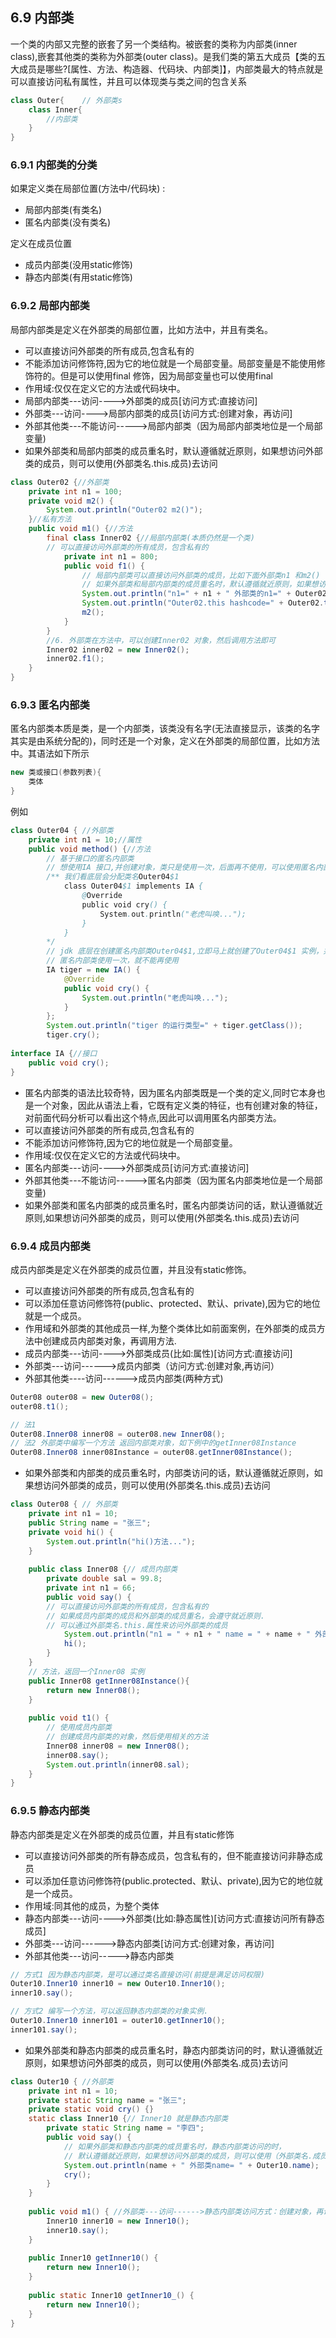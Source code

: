## 6.9 内部类

一个类的内部又完整的嵌套了另一个类结构。被嵌套的类称为内部类(inner class),嵌套其他类的类称为外部类(outer class)。是我们类的第五大成员【类的五大成员是哪些?[属性、方法、构造器、代码块、内部类]】，内部类最大的特点就是可以直接访问私有属性，并且可以体现类与类之间的包含关系

~~~JAVA
class Outer{	// 外部类s
    class Inner{
        //内部类
    }
}
~~~

### 6.9.1 内部类的分类

如果定义类在局部位置(方法中/代码块) :

- 局部内部类(有类名)
- 匿名内部类(没有类名)

定义在成员位置

- 成员内部类(没用static修饰)
- 静态内部类(有用static修饰)

### 6.9.2 局部内部类

局部内部类是定义在外部类的局部位置，比如方法中，并且有类名。

- 可以直接访问外部类的所有成员,包含私有的
- 不能添加访问修饰符,因为它的地位就是一个局部变量。局部变量是不能使用修饰符的。但是可以使用final 修饰，因为局部变量也可以使用final
- 作用域:仅仅在定义它的方法或代码块中。
- 局部内部类---访问---->外部类的成员[访问方式:直接访问]
- 外部类---访问---->局部内部类的成员[访问方式:创建对象，再访问]
- 外部其他类---不能访问----->局部内部类（因为局部内部类地位是一个局部变量)
- 如果外部类和局部内部类的成员重名时，默认遵循就近原则，如果想访问外部类的成员，则可以使用(外部类名.this.成员)去访问

~~~java
class Outer02 {//外部类
    private int n1 = 100;
	private void m2() {
		System.out.println("Outer02 m2()");
	}//私有方法
	public void m1() {//方法
		final class Inner02 {//局部内部类(本质仍然是一个类)
		// 可以直接访问外部类的所有成员，包含私有的
            private int n1 = 800;
			public void f1() {
				// 局部内部类可以直接访问外部类的成员，比如下面外部类n1 和m2()
				// 如果外部类和局部内部类的成员重名时，默认遵循就近原则，如果想访问外部类的成员，使用外部类名.this.成员去访问
				System.out.println("n1=" + n1 + " 外部类的n1=" + Outer02.this.n1);
				System.out.println("Outer02.this hashcode=" + Outer02.this);
				m2();
			}
		}
        //6. 外部类在方法中，可以创建Inner02 对象，然后调用方法即可
		Inner02 inner02 = new Inner02();
		inner02.f1();
	}
}
~~~

### 6.9.3 匿名内部类

匿名内部类本质是类，是一个内部类，该类没有名字(无法直接显示，该类的名字其实是由系统分配的)，同时还是一个对象，定义在外部类的局部位置，比如方法中。其语法如下所示

~~~java
new 类或接口(参数列表){
    类体
}
~~~

例如

~~~java
class Outer04 { //外部类
	private int n1 = 10;//属性
	public void method() {//方法
        // 基于接口的匿名内部类
        // 想使用IA 接口,并创建对象，类只是使用一次，后面再不使用，可以使用匿名内部类来简化开发
        /** 我们看底层会分配类名Outer04$1
            class Outer04$1 implements IA {
                @Override
                public void cry() {
                    System.out.println("老虎叫唤...");
                }
            }
        */
        // jdk 底层在创建匿名内部类Outer04$1,立即马上就创建了Outer04$1 实例，并且把地址返回给tiger
        // 匿名内部类使用一次，就不能再使用
        IA tiger = new IA() {
            @Override
            public void cry() {
                System.out.println("老虎叫唤...");
            }
        };
        System.out.println("tiger 的运行类型=" + tiger.getClass());
        tiger.cry();
        
interface IA {//接口
	public void cry();
}
~~~

- 匿名内部类的语法比较奇特，因为匿名内部类既是一个类的定义,同时它本身也是一个对象，因此从语法上看，它既有定义类的特征，也有创建对象的特征，对前面代码分析可以看出这个特点,因此可以调用匿名内部类方法。
- 可以直接访问外部类的所有成员,包含私有的
- 不能添加访问修饰符,因为它的地位就是一个局部变量。
- 作用域:仅仅在定义它的方法或代码块中。
- 匿名内部类---访问---->外部类成员[访问方式:直接访问]
- 外部其他类---不能访问----->匿名内部类（因为匿名内部类地位是一个局部变量)
- 如果外部类和匿名内部类的成员重名时，匿名内部类访问的话，默认遵循就近原则,如果想访问外部类的成员，则可以使用(外部类名.this.成员)去访问

### 6.9.4 成员内部类

成员内部类是定义在外部类的成员位置，并且没有static修饰。

- 可以直接访问外部类的所有成员,包含私有的
- 可以添加任意访问修饰符(public、protected、默认、private),因为它的地位就是一个成员。
- 作用域和外部类的其他成员一样,为整个类体比如前面案例，在外部类的成员方法中创建成员内部类对象，再调用方法.
- 成员内部类---访问---->外部类成员(比如:属性)[访问方式:直接访问]
- 外部类---访问------>成员内部类（访问方式:创建对象,再访问）
- 外部其他类----访问------>成员内部类(两种方式)

~~~java
Outer08 outer08 = new Outer08();
outer08.t1();

// 法1
Outer08.Inner08 inner08 = outer08.new Inner08();
// 法2 外部类中编写一个方法 返回内部类对象，如下例中的getInner08Instance
Outer08.Inner08 inner08Instance = outer08.getInner08Instance();
~~~

- 如果外部类和内部类的成员重名时，内部类访问的话，默认遵循就近原则，如果想访问外部类的成员，则可以使用(外部类名.this.成员)去访问

~~~java
class Outer08 { // 外部类
    private int n1 = 10;
    public String name = "张三";
    private void hi() {
    	System.out.println("hi()方法...");
	}
    
    public class Inner08 {// 成员内部类
        private double sal = 99.8;
        private int n1 = 66;
        public void say() {
		// 可以直接访问外部类的所有成员，包含私有的
		// 如果成员内部类的成员和外部类的成员重名，会遵守就近原则.
		// 可以通过外部类名.this.属性来访问外部类的成员
			System.out.println("n1 = " + n1 + " name = " + name + " 外部类的n1=" + Outer08.this.n1);
			hi();
		}
	}
	// 方法，返回一个Inner08 实例
	public Inner08 getInner08Instance(){
		return new Inner08();
	}
    
    public void t1() {
        // 使用成员内部类
        // 创建成员内部类的对象，然后使用相关的方法
        Inner08 inner08 = new Inner08();
        inner08.say();
        System.out.println(inner08.sal);
	}
}
~~~

### 6.9.5 静态内部类

静态内部类是定义在外部类的成员位置，并且有static修饰

- 可以直接访问外部类的所有静态成员，包含私有的，但不能直接访问非静态成员
- 可以添加任意访问修饰符(public.protected、默认、private),因为它的地位就是一个成员。
- 作用域:同其他的成员，为整个类体
- 静态内部类---访问---->外部类(比如:静态属性)[访问方式:直接访问所有静态成员]
- 外部类---访问------>静态内部类[访问方式:创建对象，再访问]
- 外部其他类---访问----->静态内部类

~~~java
// 方式1 因为静态内部类，是可以通过类名直接访问(前提是满足访问权限)
Outer10.Inner10 inner10 = new Outer10.Inner10();
inner10.say();

// 方式2 编写一个方法，可以返回静态内部类的对象实例.
Outer10.Inner10 inner101 = outer10.getInner10();
inner101.say();
~~~

- 如果外部类和静态内部类的成员重名时，静态内部类访问的时，默认遵循就近原则，如果想访问外部类的成员，则可以使用(外部类名.成员)去访问

~~~java
class Outer10 { //外部类
    private int n1 = 10;
    private static String name = "张三";
    private static void cry() {}
    static class Inner10 {// Inner10 就是静态内部类
		private static String name = "李四";
		public void say() {
			// 如果外部类和静态内部类的成员重名时，静态内部类访问的时，
			// 默认遵循就近原则，如果想访问外部类的成员，则可以使用（外部类名.成员）
			System.out.println(name + " 外部类name= " + Outer10.name);
			cry();
		}
	}
    
	public void m1() { //外部类---访问------>静态内部类访问方式：创建对象，再访问
		Inner10 inner10 = new Inner10();
		inner10.say();
	}
    
	public Inner10 getInner10() {
		return new Inner10();
	}
    
	public static Inner10 getInner10_() {
		return new Inner10();
	}
}
~~~

